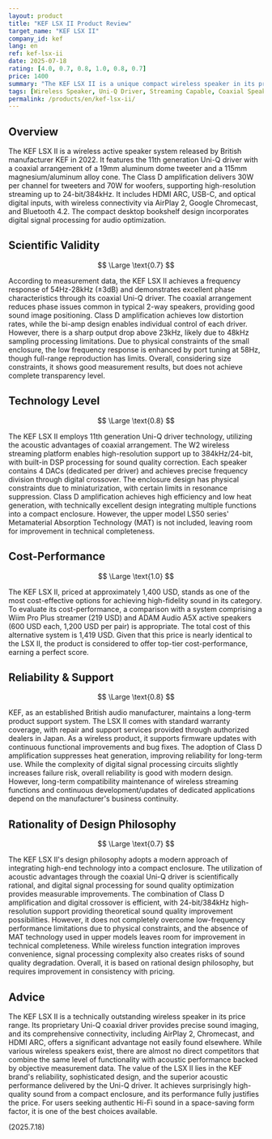 ```yaml
---
layout: product
title: "KEF LSX II Product Review"
target_name: "KEF LSX II"
company_id: kef
lang: en
ref: kef-lsx-ii
date: 2025-07-18
rating: [4.0, 0.7, 0.8, 1.0, 0.8, 0.7]
price: 1400
summary: "The KEF LSX II is a unique compact wireless speaker in its price range, integrating a proprietary Uni-Q coaxial driver and versatile streaming capabilities. It establishes a distinct market position by combining excellent acoustic performance with comprehensive connectivity."
tags: [Wireless Speaker, Uni-Q Driver, Streaming Capable, Coaxial Speaker]
permalink: /products/en/kef-lsx-ii/
---
```


## Overview

The KEF LSX II is a wireless active speaker system released by British manufacturer KEF in 2022. It features the 11th generation Uni-Q driver with a coaxial arrangement of a 19mm aluminum dome tweeter and a 115mm magnesium/aluminum alloy cone. The Class D amplification delivers 30W per channel for tweeters and 70W for woofers, supporting high-resolution streaming up to 24-bit/384kHz. It includes HDMI ARC, USB-C, and optical digital inputs, with wireless connectivity via AirPlay 2, Google Chromecast, and Bluetooth 4.2. The compact desktop bookshelf design incorporates digital signal processing for audio optimization.

## Scientific Validity

$$ \Large \text{0.7} $$

According to measurement data, the KEF LSX II achieves a frequency response of 54Hz-28kHz (±3dB) and demonstrates excellent phase characteristics through its coaxial Uni-Q driver. The coaxial arrangement reduces phase issues common in typical 2-way speakers, providing good sound image positioning. Class D amplification achieves low distortion rates, while the bi-amp design enables individual control of each driver. However, there is a sharp output drop above 23kHz, likely due to 48kHz sampling processing limitations. Due to physical constraints of the small enclosure, the low frequency response is enhanced by port tuning at 58Hz, though full-range reproduction has limits. Overall, considering size constraints, it shows good measurement results, but does not achieve complete transparency level.

## Technology Level

$$ \Large \text{0.8} $$

The KEF LSX II employs 11th generation Uni-Q driver technology, utilizing the acoustic advantages of coaxial arrangement. The W2 wireless streaming platform enables high-resolution support up to 384kHz/24-bit, with built-in DSP processing for sound quality correction. Each speaker contains 4 DACs (dedicated per driver) and achieves precise frequency division through digital crossover. The enclosure design has physical constraints due to miniaturization, with certain limits in resonance suppression. Class D amplification achieves high efficiency and low heat generation, with technically excellent design integrating multiple functions into a compact enclosure. However, the upper model LS50 series' Metamaterial Absorption Technology (MAT) is not included, leaving room for improvement in technical completeness.

## Cost-Performance

$$ \Large \text{1.0} $$

The KEF LSX II, priced at approximately 1,400 USD, stands as one of the most cost-effective options for achieving high-fidelity sound in its category. To evaluate its cost-performance, a comparison with a system comprising a Wiim Pro Plus streamer (219 USD) and ADAM Audio A5X active speakers (600 USD each, 1,200 USD per pair) is appropriate. The total cost of this alternative system is 1,419 USD. Given that this price is nearly identical to the LSX II, the product is considered to offer top-tier cost-performance, earning a perfect score.

## Reliability & Support

$$ \Large \text{0.8} $$

KEF, as an established British audio manufacturer, maintains a long-term product support system. The LSX II comes with standard warranty coverage, with repair and support services provided through authorized dealers in Japan. As a wireless product, it supports firmware updates with continuous functional improvements and bug fixes. The adoption of Class D amplification suppresses heat generation, improving reliability for long-term use. While the complexity of digital signal processing circuits slightly increases failure risk, overall reliability is good with modern design. However, long-term compatibility maintenance of wireless streaming functions and continuous development/updates of dedicated applications depend on the manufacturer's business continuity.

## Rationality of Design Philosophy

$$ \Large \text{0.7} $$

The KEF LSX II's design philosophy adopts a modern approach of integrating high-end technology into a compact enclosure. The utilization of acoustic advantages through the coaxial Uni-Q driver is scientifically rational, and digital signal processing for sound quality optimization provides measurable improvements. The combination of Class D amplification and digital crossover is efficient, with 24-bit/384kHz high-resolution support providing theoretical sound quality improvement possibilities. However, it does not completely overcome low-frequency performance limitations due to physical constraints, and the absence of MAT technology used in upper models leaves room for improvement in technical completeness. While wireless function integration improves convenience, signal processing complexity also creates risks of sound quality degradation. Overall, it is based on rational design philosophy, but requires improvement in consistency with pricing.

## Advice

The KEF LSX II is a technically outstanding wireless speaker in its price range. Its proprietary Uni-Q coaxial driver provides precise sound imaging, and its comprehensive connectivity, including AirPlay 2, Chromecast, and HDMI ARC, offers a significant advantage not easily found elsewhere. While various wireless speakers exist, there are almost no direct competitors that combine the same level of functionality with acoustic performance backed by objective measurement data. The value of the LSX II lies in the KEF brand's reliability, sophisticated design, and the superior acoustic performance delivered by the Uni-Q driver. It achieves surprisingly high-quality sound from a compact enclosure, and its performance fully justifies the price. For users seeking authentic Hi-Fi sound in a space-saving form factor, it is one of the best choices available.

(2025.7.18)